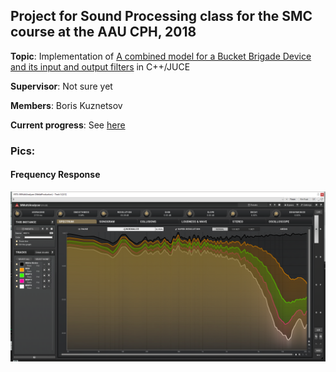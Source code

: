 ## Project for Sound Processing class for the SMC course at the AAU CPH, 2018

**Topic**: Implementation of [A combined model for a Bucket Brigade Device and its input and output filters](docs/paper.pdf) in C++/JUCE

**Supervisor**: Not sure yet

**Members**: Boris Kuznetsov

**Current progress**: See [here](docs/processNov4.md)

### Pics:

#### Frequency Response

![FreqResp](docs/progressNov04FreqResp.png)
